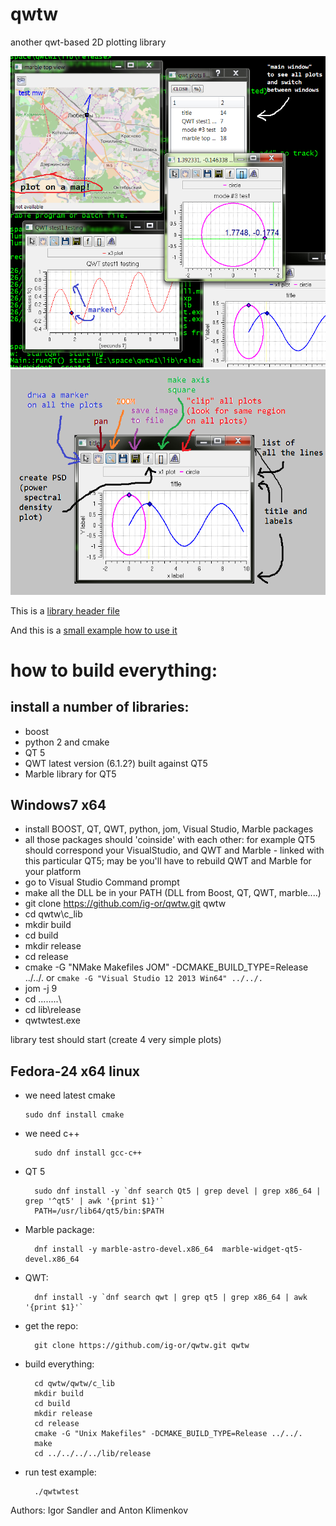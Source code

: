 # qwtw
another qwt-based 2D plotting library

![](readme/p1.png "plot examples")
![](readme/p2.png "plot description")

This is a [library header file](https://github.com/ig-or/qwtw/blob/master/qwtw/c_lib/qwtw_c.h)

And this is a [small example how to use it](https://github.com/ig-or/qwtw/blob/master/qwtw/c_lib/qwtwtest.cpp)

how to build everything:
==========================
install a number of libraries:
-----------------------------
* boost
* python 2  and cmake
* QT 5
* QWT latest version (6.1.2?) built against QT5
* Marble library for QT5

Windows7 x64
------------
* install BOOST, QT, QWT, python, jom, Visual Studio, Marble packages
* all those packages should 'coinside' with each other: for example
  QT5 should correspond your VisualStudio, and QWT and Marble -
  linked with this particular QT5;  may be you'll have to rebuild QWT and Marble for your platform
* go to Visual Studio Command prompt
* make all the DLL be in your PATH (DLL from Boost, QT, QWT, marble....)
* git clone https://github.com/ig-or/qwtw.git qwtw
* cd qwtw\c_lib
* mkdir build
* cd build
* mkdir release
* cd release
* cmake -G "NMake Makefiles JOM" -DCMAKE_BUILD_TYPE=Release ../../.
		or `cmake -G "Visual Studio 12 2013 Win64" ../../.`
* jom -j 9
* cd ..\..\..\..\
* cd lib\release
* qwtwtest.exe

library test should start (create 4 very simple plots)


Fedora-24 x64 linux
-------------------------
*  we need latest cmake

       sudo dnf install cmake
* we need c++

        sudo dnf install gcc-c++
* QT 5

        sudo dnf install -y `dnf search Qt5 | grep devel | grep x86_64 | grep '^qt5' | awk '{print $1}'`
        PATH=/usr/lib64/qt5/bin:$PATH
* Marble package:

        dnf install -y marble-astro-devel.x86_64  marble-widget-qt5-devel.x86_64
* QWT:

        dnf install -y `dnf search qwt | grep qt5 | grep x86_64 | awk '{print $1}'`
* get the repo:

        git clone https://github.com/ig-or/qwtw.git qwtw
* build everything:

        cd qwtw/qwtw/c_lib
        mkdir build
        cd build
        mkdir release
        cd release
        cmake -G "Unix Makefiles" -DCMAKE_BUILD_TYPE=Release ../../.
        make
        cd ../../../../lib/release
* run test example:

        ./qwtwtest




Authors: Igor Sandler and Anton Klimenkov
